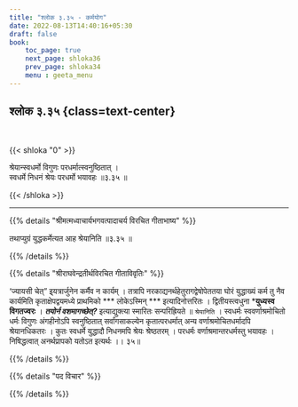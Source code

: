 ```yaml
---
title: "श्लोक ३.३५ - कर्मयोग"
date: 2022-08-13T14:40:16+05:30
draft: false
book:
    toc_page: true
    next_page: shloka36
    prev_page: shloka34
    menu : geeta_menu
---
```




## श्लोक ३.३५ {class=text-center}

<br/>

{{< shloka  "0"  >}}

श्रेयान्स्वधर्मो विगुणः परधर्मात्स्वनुष्ठितात् ।  
स्वधर्मे निधनं श्रेयः परधर्मो भयावहः ॥३.३५ ॥ 

{{< /shloka >}}

---


{{% details "श्रीमत्मध्वाचार्यभगवत्पादाचर्य विरचित  गीताभाष्य" %}}

तथाप्युग्रं युद्धकर्मेत्यत आह श्रेयानिति ॥३.३५ ॥ 

{{% /details %}}



{{% details "श्रीराघवेन्द्रतीर्थविरचित गीताविवृतिः" %}}

‘ज्यायसी चेत्‌” इ्यत्रार्जुनेन कर्मैव न कार्यम्‌ । तत्रापि 
नरकाद्यनर्थहेतुरागद्वेषोपेततया घोरं युद्धाख्यं कर्म तु नैव कार्यमिति
कृताक्षेपद्वयमध्ये प्राथमिको  *** लोकेऽस्मिन्‌ *** 
इत्यादिनोत्तरितः । द्वितीयस्त्वधुना ***युध्यस्व विगतज्वरः** । 
***तयोर्न वशमागच्छेत्‌?*** इत्याद्युक्त्या
स्मारितः सन्परिह्रियते ॥ `श्रेयानिति` । स्वधर्मः स्ववर्णाश्रमोचितो 
धर्मः विगुणः अंगहीनोऽपि स्वनुष्ठितात्‌ सर्वांगसाकल्येन 
कृतात्परधर्मात् अन्य वर्णाश्रमोचितधर्मादपि श्रेयानधिकतरः । 
कुतः स्वधर्मे युद्धादौ निधनमपि श्रेयः श्रेष्ठतरम्‌ । 
परधर्मः वर्णाश्रमान्तरधर्मस्तु भयावहः । निषिद्धत्वात्‌ अनर्थप्रापको
यतोऽत इत्यर्थः ।। ३५॥


{{% /details %}}



{{% details "पद विचार" %}}


{{% /details %}}
